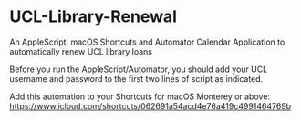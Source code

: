 # UCL-Library-Renewal
An AppleScript, macOS Shortcuts and Automator Calendar Application to automatically renew UCL library loans

Before you run the AppleScript/Automator, you should add your UCL username and password to the first two lines of script as indicated.

Add this automation to your Shortcuts for macOS Monterey or above: https://www.icloud.com/shortcuts/062691a54acd4e76a419c4991464769b
